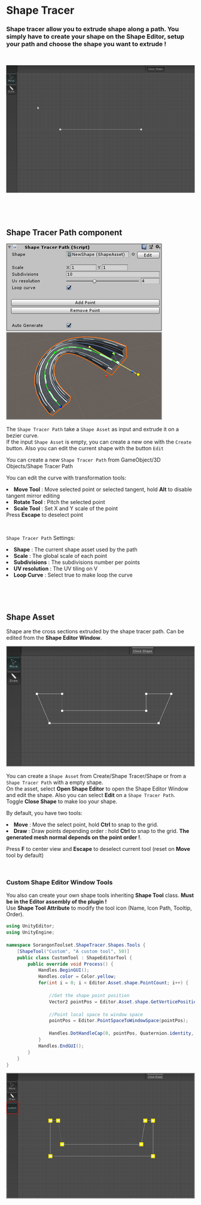 # Shape Tracer

### Shape tracer allow you to extrude shape along a path. You simply have to create your shape on the Shape Editor, setup your path and choose the shape you want to extrude !

&nbsp;

![Tool Overview](./Documentation/gif_shapeTracerOverview.gif)

&nbsp;


&nbsp;

## Shape Tracer Path component

![Shape Tracer Path Component](./Documentation/img_shapeTracerComponent.PNG) 
![Shape Tracer Path Scene](./Documentation/img_shapeTracerPathScene.PNG)

The `Shape Tracer Path` take a `Shape Asset` as input and extrude it on a bezier curve.</br>If the input `Shape Asset` is empty, you can create a new one with the `Create` button. Also you can edit the current shape with the button `Edit`

You can create a new `Shape Tracer Path` from GameObject/3D Objects/Shape Tracer Path

You can edit the curve with transformation tools:
<li><b>Move Tool</b> : Move selected point or selected tangent, hold <b>Alt</b> to disable tangent mirror editing</li>
<li><b>Rotate Tool</b> : Pitch the selected point</li>
<li><b>Scale Tool</b> : Set X and Y scale of the point</li> 
Press <b>Escape</b> to deselect point

&nbsp;


`Shape Tracer Path` Settings:
<li><b>Shape</b> : The current shape asset used by the path</li>
<li><b>Scale</b> : The global scale of each point</li>
<li><b>Subdivisions</b> : The subdivisions number per points</li>
<li><b>UV resolution</b> : The UV tiling on V</li>
<li><b>Loop Curve</b> : Select true to make loop the curve</li>

&nbsp;


&nbsp;

## Shape Asset

Shape are the cross sections extruded by the shape tracer path. Can be edited from the <b>Shape Editor Window</b>.

![Shape Editor](./Documentation/img_shapeEditor.PNG)

You can create a `Shape Asset` from Create/Shape Tracer/Shape or from a `Shape Tracer Path` with a empty shape.</br>
On the asset, select <b>Open Shape Editor</b> to open the Shape Editor Window and edit the shape. Also you can select <b>Edit</b> on a `Shape Tracer Path`.</br>
Toggle <b>Close Shape</b> to make loo your shape. 

By default, you have two tools:
<li><b>Move</b> : Move the select point, hold <b>Ctrl</b> to snap to the grid.</li>
<li><b>Draw</b> : Draw points depending order : hold <b>Ctrl</b> to snap to the grid. <b>The generated mesh normal depends on the point order !</b>.</li>

Press <b>F</b> to center view and <b>Escape</b> to deselect current tool (reset on <b>Move</b> tool by default)


&nbsp;

### Custom Shape Editor Window Tools

You also can create your own shape tools inheriting <b>Shape Tool</b> class. <b>Must be in the Editor assembly of the plugin !</b></br>
Use <b>Shape Tool Attribute</b> to modify the tool icon (Name, Icon Path, Tooltip, Order).

```cs
using UnityEditor;
using UnityEngine;

namespace SorangonToolset.ShapeTracer.Shapes.Tools {
    [ShapeTool("Custom", "A custom tool", 50)]
    public class CustomTool : ShapeEditorTool {
        public override void Process() {
            Handles.BeginGUI();
            Handles.color = Color.yellow;
            for(int i = 0; i < Editor.Asset.shape.PointCount; i++) {
                
                //Get the shape point position
                Vector2 pointPos = Editor.Asset.shape.GetVerticePosition(i);
                
                //Point local space to window space
                pointPos = Editor.PointSpaceToWindowSpace(pointPos);

                Handles.DotHandleCap(0, pointPos, Quaternion.identity, 10f, EventType.Repaint);
            }
            Handles.EndGUI();
        }
    }
}
```

![Custom Shape Editor Tool](./Documentation/img_customShapeEditorTool.PNG)